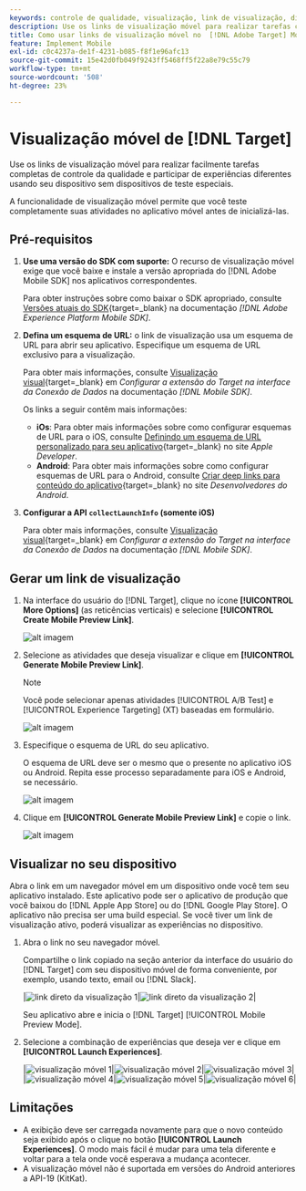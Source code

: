 ```yaml
---
keywords: controle de qualidade, visualização, link de visualização, dispositivo móvel, visualização móvel
description: Use os links de visualização móvel para realizar tarefas completas de controle da qualidade para atividades de aplicativos móveis.
title: Como usar links de visualização móvel no  [!DNL Adobe Target] Mobile?
feature: Implement Mobile
exl-id: c0c4237a-de1f-4231-b085-f8f1e96afc13
source-git-commit: 15e42d0fb049f9243ff5468ff5f22a8e79c55c79
workflow-type: tm+mt
source-wordcount: '508'
ht-degree: 23%

---
```


# Visualização móvel de [!DNL Target]

Use os links de visualização móvel para realizar facilmente tarefas completas de controle da qualidade e participar de experiências diferentes usando seu dispositivo sem dispositivos de teste especiais.

A funcionalidade de visualização móvel permite que você teste completamente suas atividades no aplicativo móvel antes de inicializá-las.

## Pré-requisitos

1. **Use uma versão do SDK com suporte:** O recurso de visualização móvel exige que você baixe e instale a versão apropriada do [!DNL Adobe Mobile SDK] nos aplicativos correspondentes.

   Para obter instruções sobre como baixar o SDK apropriado, consulte [Versões atuais do SDK](https://developer.adobe.com/client-sdks/documentation/current-sdk-versions/){target=_blank} na documentação *[!DNL Adobe Experience Platform Mobile SDK]*.

1. **Defina um esquema de URL:** o link de visualização usa um esquema de URL para abrir seu aplicativo. Especifique um esquema de URL exclusivo para a visualização.

   Para obter mais informações, consulte [Visualização visual](https://developer.adobe.com/client-sdks/documentation/adobe-target/#visual-preview){target=_blank} em *Configurar a extensão do Target na interface da Conexão de Dados* na documentação *[!DNL Mobile SDK]*.

   Os links a seguir contêm mais informações:

   * **iOs**: Para obter mais informações sobre como configurar esquemas de URL para o iOS, consulte [Definindo um esquema de URL personalizado para seu aplicativo](https://developer.apple.com/documentation/xcode/defining-a-custom-url-scheme-for-your-app){target=_blank} no site *Apple Developer*.
   * **Android**: Para obter mais informações sobre como configurar esquemas de URL para o Android, consulte [Criar deep links para conteúdo do aplicativo](https://developer.android.com/training/app-links/deep-linking){target=_blank} no site *Desenvolvedores do Android*.

1. **Configurar a API `collectLaunchInfo` (somente i0S)**

   Para obter mais informações, consulte [Visualização visual](https://developer.adobe.com/client-sdks/documentation/adobe-target/#visual-preview){target=_blank} em *Configurar a extensão do Target na interface da Conexão de Dados* na documentação *[!DNL Mobile SDK]*.

## Gerar um link de visualização

1. Na interface do usuário do [!DNL Target], clique no ícone **[!UICONTROL More Options]** (as reticências verticais) e selecione **[!UICONTROL Create Mobile Preview Link]**.

   ![alt imagem](assets/mobile-preview-create.png)

1. Selecione as atividades que deseja visualizar e clique em **[!UICONTROL Generate Mobile Preview Link]**.

   >[!NOTE]
   >
   >Você pode selecionar apenas atividades [!UICONTROL A/B Test] e [!UICONTROL Experience Targeting] (XT) baseadas em formulário.

   ![alt imagem](assets/mobile-preview-select-activities.png)

1. Especifique o esquema de URL do seu aplicativo.

   O esquema de URL deve ser o mesmo que o presente no aplicativo iOS ou Android. Repita esse processo separadamente para iOS e Android, se necessário.

   ![alt imagem](assets/mobile-preview-enter-url-scheme.png)

1. Clique em **[!UICONTROL Generate Mobile Preview Link]** e copie o link.

   ![alt imagem](assets/mobile-preview-generate-and-copy.png)

## Visualizar no seu dispositivo

Abra o link em um navegador móvel em um dispositivo onde você tem seu aplicativo instalado. Este aplicativo pode ser o aplicativo de produção que você baixou do [!DNL Apple App Store] ou do [!DNL Google Play Store]. O aplicativo não precisa ser uma build especial. Se você tiver um link de visualização ativo, poderá visualizar as experiências no dispositivo.

1. Abra o link no seu navegador móvel.

   Compartilhe o link copiado na seção anterior da interface do usuário do [!DNL Target] com seu dispositivo móvel de forma conveniente, por exemplo, usando texto, email ou [!DNL Slack].

   |![link direto da visualização 1](assets/mobile-preview-open-deeplink.png)|![link direto da visualização 2](assets/mobile-preview-open-app.png)|

   Seu aplicativo abre e inicia o [!DNL Target] [!UICONTROL Mobile Preview Mode].

1. Selecione a combinação de experiências que deseja ver e clique em **[!UICONTROL Launch Experiences]**.

   |![visualização móvel 1](assets/mobile-preview-experience-selection-1.png)|![visualização móvel 2](assets/mobile-preview-experience-result-1-france.png)|![visualização móvel 3](assets/mobile-preview-experience-result-1-shipfree.png)|
|![visualização móvel 4](assets/mobile-preview-experience-selection-2.png)|![visualização móvel 5](assets/mobile-preview-experience-result-2-aus.png)|![visualização móvel 6](assets/mobile-preview-experience-result-2-10off.png)|

## Limitações

* A exibição deve ser carregada novamente para que o novo conteúdo seja exibido após o clique no botão **[!UICONTROL Launch Experiences]**. O modo mais fácil é mudar para uma tela diferente e voltar para a tela onde você esperava a mudança acontecer.
* A visualização móvel não é suportada em versões do Android anteriores a API-19 (KitKat).
